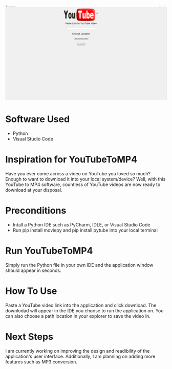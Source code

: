 ![App Preview](AppPreview.png)

# Software Used
- Python
- Visual Studio Code 

# Inspiration for YouTubeToMP4
Have you ever come across a video on YouTube you loved so much? Enough to want to download it into your local system/device? Well, with this YouTube to MP4 software, countless of YouTube videos are now ready to download at your disposal.

# Preconditions
- Intall a Python IDE such as PyCharm, IDLE, or Visual Studio Code
- Run pip install moviepy and pip install pytube into your local terminal

# Run YouTubeToMP4
Simply run the Python file in your own IDE and the application window should appear in seconds.


# How To Use
Paste a YouTube video link into the application and click download. The downlodad will appear in the IDE you choose to run the application on. You can also choose a path location in your explorer to save the video in.


# Next Steps
I am currently working on improving the design and readibility of the application's user interface. Additionally, I am planning on adding more features such as MP3 conversion.
